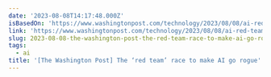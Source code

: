 ```yaml
---
date: '2023-08-08T14:17:48.000Z'
isBasedOn: 'https://www.washingtonpost.com/technology/2023/08/08/ai-red-team-defcon'
link: 'https://www.washingtonpost.com/technology/2023/08/08/ai-red-team-defcon'
slug: 2023-08-08-the-washington-post-the-red-team-race-to-make-ai-go-rogue
tags:
  - ai
title: '[The Washington Post] The ‘red team’ race to make AI go rogue'
---
```


